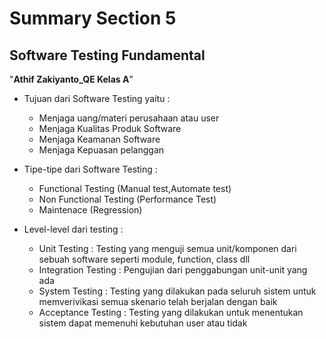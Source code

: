 # Summary Section 5
## Software Testing Fundamental
"**Athif Zakiyanto_QE Kelas A**"

- Tujuan dari Software Testing yaitu :
  * Menjaga uang/materi perusahaan atau user
  * Menjaga Kualitas Produk Software
  * Menjaga Keamanan Software
  * Menjaga Kepuasan pelanggan

- Tipe-tipe dari Software Testing :
  * Functional Testing (Manual test,Automate test)
  * Non Functional Testing (Performance Test)
  * Maintenace (Regression)

- Level-level dari testing :
   * Unit Testing : Testing yang menguji semua unit/komponen dari sebuah software seperti module, function, class dll
   * Integration Testing : Pengujian dari penggabungan unit-unit yang ada 
   * System Testing : Testing yang dilakukan pada seluruh sistem untuk memverivikasi semua skenario telah berjalan dengan baik
   * Acceptance Testing : Testing yang dilakukan untuk menentukan sistem dapat memenuhi kebutuhan user atau tidak
